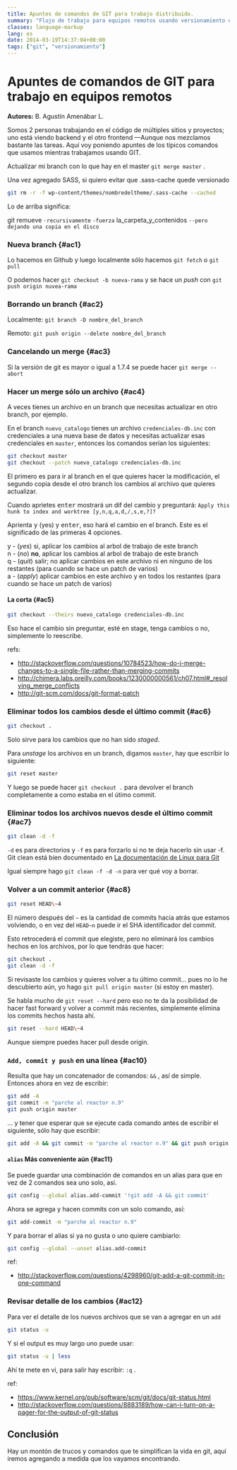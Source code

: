 ```yaml
---
title: Apuntes de comandos de GIT para trabajo distribuido.
summary: "Flujo de trabajo para equipos remotos usando versionamiento de código con GIT"
classes: language-markup
lang: es
date: 2014-03-19T14:37:04+00:00
tags: ["git", "versionamiento"]
---
```


# Apuntes de comandos de GIT para trabajo en equipos remotos

**Autores:** B. Agustín Amenábar L.

Somos 2 personas trabajando en el código de múltiples sitios y proyectos; uno está viendo backend y el otro frontend —Aunque nos mezclamos bastante las tareas. Aquí voy poniendo apuntes de los típicos comandos que usamos mientras trabajamos usando GIT.

Actualizar mi branch con lo que hay en el master `git merge master` .

Una vez agregado SASS, si quiero evitar que .sass-cache quede versionado

```sh
git rm -r -f wp-content/themes/nombredeltheme/.sass-cache --cached
```

Lo de arriba significa:

git remueve `-recursivamente` `-fuerza` la_carpeta_y_contenidos `--pero dejando una copia en el disco`

### Nueva branch {#ac1}

Lo hacemos en Github y luego localmente sólo hacemos `git fetch` o `git pull`

O podemos hacer `git checkout -b nueva-rama` y se hace un _push_ con `git push origin nuvea-rama`

### Borrando un branch {#ac2}

Localmente: `git branch -D nombre_del_branch`

Remoto: `git push origin --delete nombre_del_branch`

### Cancelando un merge {#ac3}

Si la versión de git es mayor o igual a 1.7.4 se puede hacer `git merge --abort`

### Hacer un merge sólo un archivo {#ac4}

A veces tienes un archivo en un branch que necesitas actualizar en otro branch, por ejemplo.

En el branch `nuevo_catalogo` tienes un archivo `credenciales-db.inc` con credenciales a una nueva base de datos y necesitas actualizar esas credenciales en `master`, entonces los comandos serían los siguientes:

```sh
git checkout master
git checkout --patch nuevo_catalogo credenciales-db.inc
```

El primero es para ir al branch en el que quieres hacer la modificación, el segundo copia desde el otro branch los cambios al archivo que quieres actualizar.

Cuando aprietes <kbd>enter</kbd> mostrará un dif del cambio y preguntará: `Apply this hunk to index and worktree [y,n,q,a,d,/,s,e,?]?`

Aprienta <kbd>y</kbd> (yes) y <kbd>enter</kbd>, eso hará el cambio en el branch. Este es el significado de las primeras 4 opciones.

y - (_<span lang="en">yes</span>_) si, aplicar los cambios al arbol de trabajo de este branch\
n - (_<span lang="en">no</span>_) **no**, aplicar los cambios al arbol de trabajo de este branch\
q - (_<span lang="en">quit</span>_) salir; no aplicar cambios en este archivo ni en ninguno de los restantes (para cuando se hace un patch de varios)\
a - (_<span lang="en">apply</span>_) aplicar cambios en este archivo y en todos los restantes (para cuando se hace un patch de varios)

#### La corta {#ac5}

```sh
git checkout --theirs nuevo_catalogo credenciales-db.inc
```

Eso hace el cambio sin preguntar, esté en stage, tenga cambios o no, simplemente lo reescribe.

refs:

-   <http://stackoverflow.com/questions/10784523/how-do-i-merge-changes-to-a-single-file-rather-than-merging-commits>
-   <http://chimera.labs.oreilly.com/books/1230000000561/ch07.html#_resolving_merge_conflicts>
-   <http://git-scm.com/docs/git-format-patch>

### Eliminar todos los cambios desde el último commit {#ac6}

```sh
git checkout .
```

Solo sirve para los cambios que no han sido _<span lang="en">staged</span>_.

Para _<span lang="en">unstage</span>_ los archivos en un branch, digamos `master`, hay que escribir lo siguiente:

```sh
git reset master
```

Y luego se puede hacer `git checkout .` para devolver el branch completamente a como estaba en el útimo commit.

### Eliminar todos los archivos nuevos desde el último commit {#ac7}

```sh
git clean -d -f
```

`-d` es para directorios y `-f` es para forzarlo si no te deja hacerlo sin usar -f. Git clean está bien documentado en [La documentación de Linux para Git](https://www.kernel.org/pub/software/scm/git/docs/git-clean.html)

Igual siempre hago `git clean -f -d -n` para ver qué voy a borrar.

### Volver a un commit anterior {#ac8}

```sh
git reset HEAD\~4
```

El número después del `~` es la cantidad de commits hacia atrás que estamos volviendo, o en vez del `HEAD~n` puede ir el SHA identificador del commit.

Esto retrocederá el commit que elegiste, pero no eliminará los cambios hechos en los archivos, por lo que tendrás que hacer:

```sh
git checkout .
git clean -d -f
```

Si revisaste los cambios y quieres volver a tu último commit... pues no lo he descubierto aún, yo hago `git pull origin master` (si estoy en master).

Se habla mucho de `git reset --hard` pero eso no te da la posibilidad de hacer fast forward y volver a commit más recientes, simplemente elimina los commits hechos hasta ahí.

```sh
git reset --hard HEAD\~4
```

Aunque siempre puedes hacer pull desde origin.

### `Add, commit y push` en una línea {#ac10}

Resulta que hay un concatenador de comandos: `&&` , así de simple. Entonces ahora en vez de escribir:

```sh
git add -A
git commit -m "parche al reactor n.9"
git push origin master
```

... y tener que esperar que se ejecute cada comando antes de escribir el siguiente, sólo hay que escribir:

```sh
git add -A && git commit -m "parche al reactor n.9" && git push origin master
```

#### `alias` Más conveniente aún {#ac11}

Se puede guardar una combinación de comandos en un alias para que en vez de 2 comandos sea uno solo, así.

```sh
git config --global alias.add-commit '!git add -A && git commit'
```

Ahora se agrega y hacen commits con un solo comando, así:

```sh
git add-commit -m "parche al reactor n.9"
```

Y para borrar el alias si ya no gusta o uno quiere cambiarlo:

```sh
git config --global --unset alias.add-commit
```

ref:

-   <http://stackoverflow.com/questions/4298960/git-add-a-git-commit-in-one-command>

### Revisar detalle de los cambios {#ac12}

Para ver el detalle de los nuevos archivos que se van a agregar en un `add`

```sh
git status -u
```

Y si el output es muy largo uno puede usar:

```sh
git status -u | less
```

Ahí te mete en vi, para salir hay escribir: `:q` .

ref:

-   <https://www.kernel.org/pub/software/scm/git/docs/git-status.html>
-   <http://stackoverflow.com/questions/8883189/how-can-i-turn-on-a-pager-for-the-output-of-git-status>

## Conclusión

Hay un montón de trucos y comandos que te simplifican la vida en git, aquí iremos agregando a medida que los vayamos encontrando.
